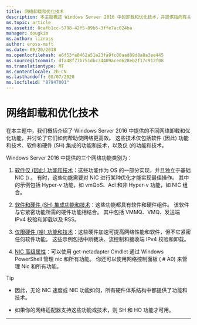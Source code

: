 ```yaml
---
title: 网络卸载和优化技术
description: 本主题概述 Windows Server 2016 中的卸载和优化技术，并提供指向有关这些技术的其他指南的链接。
ms.topic: article
ms.assetid: 0cafb1cc-5798-42f5-89b6-3ffe7ac024ba
manager: dougkim
ms.author: lizross
author: eross-msft
ms.date: 09/20/2018
ms.openlocfilehash: e6f53fa8462a51e23fa9fc00aad89d8a8a3ee445
ms.sourcegitcommit: dfa48f77b751dbc34409aced628eb2f17c912f08
ms.translationtype: MT
ms.contentlocale: zh-CN
ms.lasthandoff: 08/07/2020
ms.locfileid: "87947001"
---
```

# <a name="network-offload-and-optimization-technologies"></a>网络卸载和优化技术

在本主题中，我们概括介绍了 Windows Server 2016 中提供的不同网络卸载和优化功能，并讨论了它们如何帮助使网络更高效。 这些技术仅包括软件 (因此) 功能和技术、软件和硬件 (SH) 集成的功能和技术，以及仅 (的功能和技术。

Windows Server 2016 中提供的三个网络功能类别为：

1.  [软件仅 (因此) 功能和技术](hpn-software-only-features.md)：这些功能作为 OS 的一部分实现，并且独立于基础 NIC () 。 有时，这些功能需要对 NIC 进行某种优化才能实现最佳操作。 其中的示例包括 Hyper-v 功能，如 vmQoS、Acl 和非 Hyper-v 功能，如 NIC 组合。

2.  [软件和硬件 (SH) 集成功能和技术](hpn-software-hardware-features.md)：这些功能都具有软件和硬件组件。 该软件与它紧密功能所需的硬件功能相结合。 其中包括 VMMQ、VMQ、发送端 IPv4 校验和卸载以及 RSS。

3.  [仅限硬件 (哈) 功能和技术](hpn-hardware-only-features.md)：这些硬件加速可提高网络性能和软件，但不它紧密任何软件功能。 这些示例包括中断裁决、流控制和接收端 IPv4 校验和卸载。

4. [NIC 高级属性](hpn-nic-advanced-properties.md)：可以使用 get-netadapter Cmdlet 通过 Windows PowerShell 管理 nic 和所有功能。  你还可以使用网络控制面板 ( # A0) 来管理 Nic 和所有功能。

>[!TIP]
>- 因此，无论 NIC 速度或 NIC 功能如何，所有硬件体系结构中都提供了功能和技术。
>
>- 如果你的网络适配器支持这些功能或技术，则 SH 和 HO 功能才可用。

---